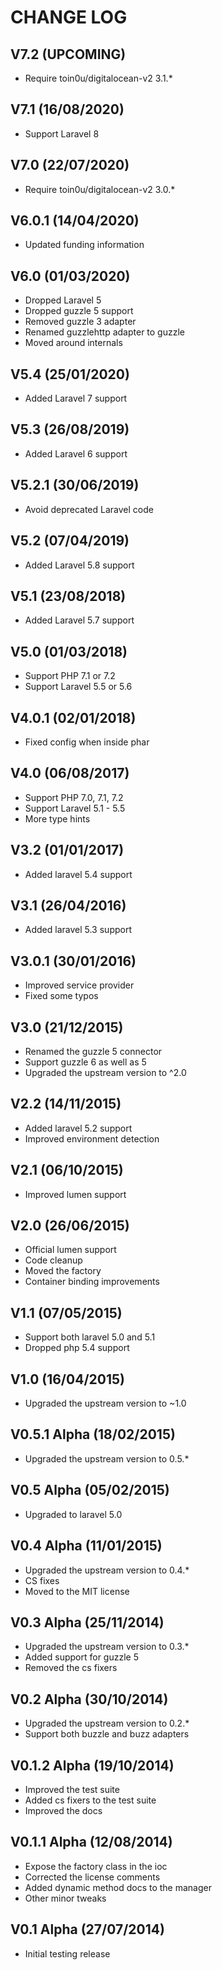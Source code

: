 CHANGE LOG
==========


## V7.2 (UPCOMING)

* Require toin0u/digitalocean-v2 3.1.*


## V7.1 (16/08/2020)

* Support Laravel 8


## V7.0 (22/07/2020)

* Require toin0u/digitalocean-v2 3.0.*


## V6.0.1 (14/04/2020)

* Updated funding information


## V6.0 (01/03/2020)

* Dropped Laravel 5
* Dropped guzzle 5 support
* Removed guzzle 3 adapter
* Renamed guzzlehttp adapter to guzzle
* Moved around internals


## V5.4 (25/01/2020)

* Added Laravel 7 support


## V5.3 (26/08/2019)

* Added Laravel 6 support


## V5.2.1 (30/06/2019)

* Avoid deprecated Laravel code


## V5.2 (07/04/2019)

* Added Laravel 5.8 support


## V5.1 (23/08/2018)

* Added Laravel 5.7 support


## V5.0 (01/03/2018)

* Support PHP 7.1 or 7.2
* Support Laravel 5.5 or 5.6


## V4.0.1 (02/01/2018)

* Fixed config when inside phar


## V4.0 (06/08/2017)

* Support PHP 7.0, 7.1, 7.2
* Support Laravel 5.1 - 5.5
* More type hints


## V3.2 (01/01/2017)

* Added laravel 5.4 support


## V3.1 (26/04/2016)

* Added laravel 5.3 support


## V3.0.1 (30/01/2016)

* Improved service provider
* Fixed some typos


## V3.0 (21/12/2015)

* Renamed the guzzle 5 connector
* Support guzzle 6 as well as 5
* Upgraded the upstream version to ^2.0


## V2.2 (14/11/2015)

* Added laravel 5.2 support
* Improved environment detection


## V2.1 (06/10/2015)

* Improved lumen support


## V2.0 (26/06/2015)

* Official lumen support
* Code cleanup
* Moved the factory
* Container binding improvements


## V1.1 (07/05/2015)

* Support both laravel 5.0 and 5.1
* Dropped php 5.4 support


## V1.0 (16/04/2015)

* Upgraded the upstream version to ~1.0


## V0.5.1 Alpha (18/02/2015)

* Upgraded the upstream version to 0.5.*


## V0.5 Alpha (05/02/2015)

* Upgraded to laravel 5.0


## V0.4 Alpha (11/01/2015)

* Upgraded the upstream version to 0.4.*
* CS fixes
* Moved to the MIT license


## V0.3 Alpha (25/11/2014)

* Upgraded the upstream version to 0.3.*
* Added support for guzzle 5
* Removed the cs fixers


## V0.2 Alpha (30/10/2014)

* Upgraded the upstream version to 0.2.*
* Support both buzzle and buzz adapters


## V0.1.2 Alpha (19/10/2014)

* Improved the test suite
* Added cs fixers to the test suite
* Improved the docs


## V0.1.1 Alpha (12/08/2014)

* Expose the factory class in the ioc
* Corrected the license comments
* Added dynamic method docs to the manager
* Other minor tweaks


## V0.1 Alpha (27/07/2014)

* Initial testing release
